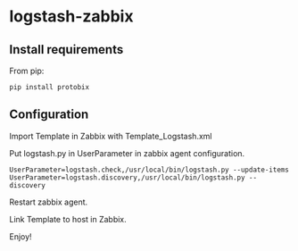 # logstash-zabbix

## Install requirements

From pip:

`pip install protobix`

## Configuration

Import Template in Zabbix with Template_Logstash.xml

Put logstash.py in UserParameter in zabbix agent configuration.

`UserParameter=logstash.check,/usr/local/bin/logstash.py --update-items
UserParameter=logstash.discovery,/usr/local/bin/logstash.py --discovery`

Restart zabbix agent.

Link Template to host in Zabbix.

Enjoy!
